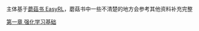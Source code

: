 主体基于[蘑菇书 EasyRL](https://datawhalechina.github.io/easy-rl/#/)，蘑菇书中一些不清楚的地方会参考其他资料补充完整

[第一章 强化学习基础](./第一章%20强化学习基础/1%20强化学习概述.md)